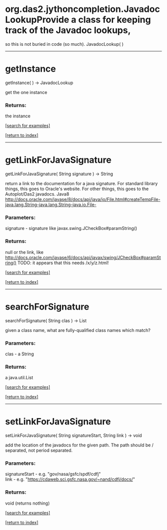 # org.das2.jythoncompletion.JavadocLookupProvide a class for keeping track of the Javadoc lookups, 
 so this is not buried in code (so much).
JavadocLookup( )


***
<a name="getInstance"></a>
# getInstance
getInstance(  ) &rarr; JavadocLookup

get the one instance

### Returns:
the instance

<a href="https://github.com/autoplot/dev/search?q=getInstance&unscoped_q=getInstance">[search for examples]</a>

<a href="https://github.com/autoplot/documentation/blob/master/javadoc/index-all.md">[return to index]</a>

***
<a name="getLinkForJavaSignature"></a>
# getLinkForJavaSignature
getLinkForJavaSignature( String signature ) &rarr; String

return a link to the documentation for a java signature.  For standard library
 things, this goes to Oracle's website.  For other things, this goes
 to the Autoplot/Das2 javadocs.
 Java8 http://docs.oracle.com/javase/8/docs/api/java/io/File.html#createTempFile-java.lang.String-java.lang.String-java.io.File-

### Parameters:
signature - signature like javax.swing.JCheckBox#paramString()

### Returns:
null or the link, like http://docs.oracle.com/javase/6/docs/api/javax/swing/JCheckBox#paramString()
 TODO: it appears that this needs /x/y/z.html!

<a href="https://github.com/autoplot/dev/search?q=getLinkForJavaSignature&unscoped_q=getLinkForJavaSignature">[search for examples]</a>

<a href="https://github.com/autoplot/documentation/blob/master/javadoc/index-all.md">[return to index]</a>

***
<a name="searchForSignature"></a>
# searchForSignature
searchForSignature( String clas ) &rarr; List

given a class name, what are fully-qualified class names which match?

### Parameters:
clas - a String

### Returns:
a java.util.List


<a href="https://github.com/autoplot/dev/search?q=searchForSignature&unscoped_q=searchForSignature">[search for examples]</a>

<a href="https://github.com/autoplot/documentation/blob/master/javadoc/index-all.md">[return to index]</a>

***
<a name="setLinkForJavaSignature"></a>
# setLinkForJavaSignature
setLinkForJavaSignature( String signatureStart, String link ) &rarr; void

add the location of the javadocs for the given path.  The path should
 be / separated, not period separated.

### Parameters:
signatureStart - e.g. "gov/nasa/gsfc/spdf/cdfj"
<br>link - e.g. "https://cdaweb.sci.gsfc.nasa.gov/~nand/cdfj/docs/"

### Returns:
void (returns nothing)


<a href="https://github.com/autoplot/dev/search?q=setLinkForJavaSignature&unscoped_q=setLinkForJavaSignature">[search for examples]</a>

<a href="https://github.com/autoplot/documentation/blob/master/javadoc/index-all.md">[return to index]</a>

